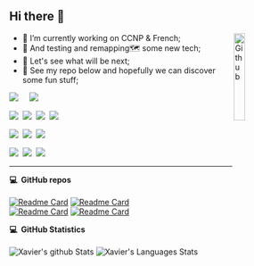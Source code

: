 ## Hi there 👋
<img width="20%" align="right" alt="Github" src="https://github.com/Xavier-WW/Portfolio-three-JS/blob/master/android-chrome-512x512.png" />

- 🔭 I’m currently working on CCNP & French; 
- 🤖 And testing and remapping🗺️ some new tech;
- 🌋 Let's see what will be next;
- 📂 See my repo below and hopefully we can discover some fun stuff;

 
 <!--Badge & others-->
 <p align="left">
  <a href="mailto:edisonwei01@gmail.com?subject=Xavier"><img src="https://img.shields.io/badge/gmail-%23D14836.svg?&style=for-the-badge&logo=gmail&logoColor=white" /></a>&nbsp;&nbsp;&nbsp;&nbsp;
  <a href="https://www.linkedin.com/in/xavierww/"><img src="https://img.shields.io/badge/linkedin-%230077B5.svg?&style=for-the-badge&logo=linkedin&logoColor=white" /></a>&nbsp;&nbsp;&nbsp;&nbsp;
  </a>
 </p>
 
[![](https://img.shields.io/badge/-HTML-orange?style=flat-square&logo=html5&logoColor=white)](#)&nbsp;
[![](https://img.shields.io/badge/-CSS-blue?style=flat-square&logo=css3&logoColor=white)](#)&nbsp;
[![](https://img.shields.io/badge/-C++-f34b7d?style=flat-square&logo=Cplusplus&logoColor=white)](#)&nbsp;
[![](https://img.shields.io/badge/-JavaScript-yellow?style=flat-square&logo=javascript&logoColor=white)](#)

[![](https://img.shields.io/badge/IDE-Visual%20Studio%20Code-blue?style=flat-square&logo=visual-studio-code&logoColor=ffffff)](#)&nbsp;
[![](https://img.shields.io/badge/Windows-10-blue?style=flat-square&logo=windows&logoColor=ffffff)](#)&nbsp;
[![](https://img.shields.io/badge/Windows%20Server-2012-1234c4?style=flat-square&logo=windows&logoColor=ffffff)](#)

[![](https://img.shields.io/badge/mac%20os-000000?style=for-the-badge&logo=apple&logoColor=white)](#)&nbsp;
[![](https://img.shields.io/badge/Arduino-00979D?style=for-the-badge&logo=Arduino&logoColor=white)](https://github.com/Xavier-WW/IoT-Arduino)&nbsp;
[![](https://img.shields.io/badge/Adobe%20Creative%20Cloud-DA1F26?style=for-the-badge&logo=Adobe%20Creative%20Cloud&logoColor=white)](#)


<hr/>
<!--<details>
  <summary><b>:computer: &nbsp;Design Tools</b></summary>
  <br/>
![PHOTOSHOP](https://img.shields.io/badge/PHOTOSHOP-31A8FF.svg?&style=flat&logo=adobe-photoshop&logoColor=white)&nbsp;
![XD](https://img.shields.io/badge/XD-FFC0CB.svg?&style=flat&logo=adobe-xd&logoColor=black)&nbsp;
![ILLUSTRATOR](https://img.shields.io/badge/ILLUSTRATOR-FFAE1A.svg?&style=flat&logo=adobe-illustrator&logoColor=black)&nbsp;\
</details>  
-->  



<b>:computer: &nbsp;GitHub repos</b>
\
\
[![Readme Card](https://github-readme-stats.vercel.app/api/pin/?username=Xavier-WW&repo=Portfolio-three-JS&theme=react&layout=compact)](https://github.com/Xavier-WW/Portfolio-three-JS)
[![Readme Card](https://github-readme-stats.vercel.app/api/pin/?username=Xavier-WW&repo=Portfolio&theme=buefy&layout=compact)](https://github.com/Xavier-WW/Portfolio)
\
[![Readme Card](https://github-readme-stats.vercel.app/api/pin/?username=Xavier-WW&repo=Degree-project&theme=graywhite&layout=compact)](https://github.com/Xavier-WW/Degree-project)
[![Readme Card](https://github-readme-stats.vercel.app/api/pin/?username=Xavier-WW&repo=IoT-Arduino&theme=nord&layout=compact)](https://github.com/Xavier-WW/IoT-Arduino)


 <b>:computer: &nbsp;GitHub Statistics</b>
\
\
![Xavier's github Stats](https://github-readme-stats.vercel.app/api?username=Xavier-WW&theme=vision-friendly-dark&show_icons=true&count_private=true)
![Xavier's Languages Stats](https://github-readme-stats.vercel.app/api/top-langs/?username=Xavier-WW&theme=vision-friendly-dark&layout=compact&count_private=true)

<!--
**Xavier-WW/Xavier-WW** is a ✨ _special_ ✨ repository because its `README.md` (this file) appears on your GitHub profile.

Here are some ideas to get you started:

- 🔭 I’m currently working on ...
- 🌱 I’m currently learning ...
- 👯 I’m looking to collaborate on ...
- 🤔 I’m looking for help with ...
- 💬 Ask me about ...
- 📫 How to reach me: ...
- 😄 Pronouns: ...
- ⚡ Fun fact: ...
-->

